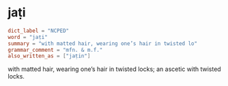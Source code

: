 # jaṭi

``` toml
dict_label = "NCPED"
word = "jaṭi"
summary = "with matted hair, wearing one’s hair in twisted lo"
grammar_comment = "mfn. & m.f."
also_written_as = ["jaṭin"]
```

with matted hair, wearing one’s hair in twisted locks; an ascetic with twisted locks.


